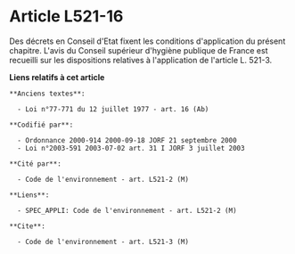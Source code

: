 # Article L521-16

Des décrets en Conseil d'Etat fixent les conditions d'application du présent chapitre. L'avis du Conseil supérieur d'hygiène
publique de France est recueilli sur les dispositions relatives à l'application de l'article L. 521-3.

**Liens relatifs à cet article**

	**Anciens textes**:

	  - Loi n°77-771 du 12 juillet 1977 - art. 16 (Ab)

	**Codifié par**:

	  - Ordonnance 2000-914 2000-09-18 JORF 21 septembre 2000
	  - Loi n°2003-591 2003-07-02 art. 31 I JORF 3 juillet 2003

	**Cité par**:

	  - Code de l'environnement - art. L521-2 (M)

	**Liens**:

	  - SPEC_APPLI: Code de l'environnement - art. L521-2 (M)

	**Cite**:

	  - Code de l'environnement - art. L521-3 (M)
